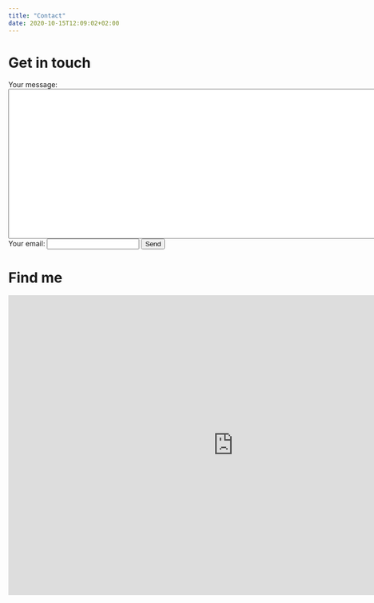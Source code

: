 ```yaml
---
title: "Contact"
date: 2020-10-15T12:09:02+02:00
---
```


# Get in touch

<form action="https://formspree.io/f/xnqopppw" method="POST">
 <label>
    Your message:
   <input type="text"  style="height:300px; width:900px"  name="name">
  </label>
  <label>
   Your email:
  <input type="email" name="_replyto">
  </label>

  <input type="submit" value="Send">
</form>

# Find me

<iframe src="https://www.google.com/maps/embed?pb=!1m18!1m12!1m3!1d2595.5430462631693!2d8.671356151057863!3d49.41754657924488!2m3!1f0!2f0!3f0!3m2!1i1024!2i768!4f13.1!3m3!1m2!1s0x4797c1302f8845db%3A0x63a8f54f161199ab!2sIm%20Neuenheimer%20Feld%20267%2C%2069120%20Heidelberg!5e0!3m2!1sen!2sde!4v1602596792233!5m2!1sen!2sde" width="900" height="600" frameborder="0" style="border:0;" allowfullscreen="" aria-hidden="false" tabindex="0"></iframe>

